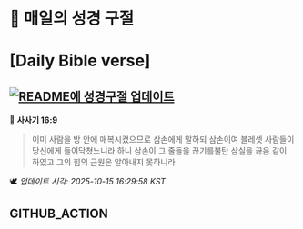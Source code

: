# 🙏 매일의 성경 구절
# [Daily Bible verse]
## [![README에 성경구절 업데이트](https://github.com/DONGSUKA/first_test/actions/workflows/update-readme-bible.yml/badge.svg)](https://github.com/DONGSUKA/first_test/actions/workflows/update-readme-bible.yml)
<!-- START_BIBLE_VERSE -->
📖 **사사기 16:9**
> 이미 사람을 방 안에 매복시켰으므로 삼손에게 말하되 삼손이여 블레셋 사람들이 당신에게 들이닥쳤느니라 하니 삼손이 그 줄들을 끊기를불탄 삼실을 끊음 같이 하였고 그의 힘의 근원은 알아내지 못하니라

🕊️ _업데이트 시각: 2025-10-15 16:29:58 KST_
  <!-- END_BIBLE_VERSE -->
## GITHUB_ACTION
